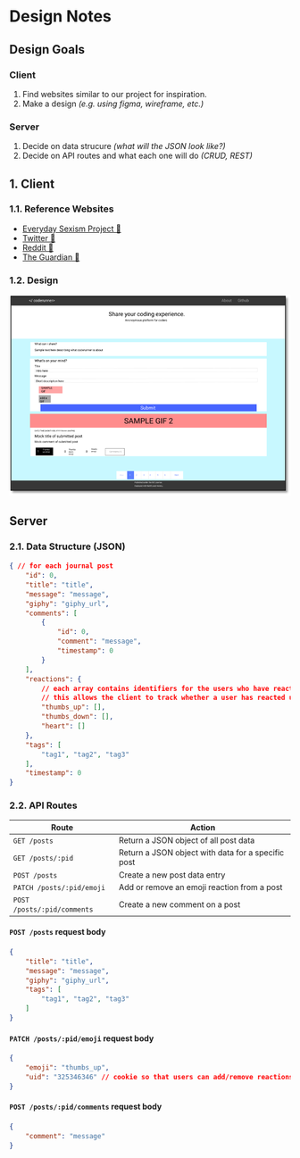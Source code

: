 # Design Notes

## Design Goals

### Client

1. Find websites similar to our project for inspiration.
2. Make a design *(e.g. using figma, wireframe, etc.)*

### Server

1. Decide on data strucure *(what will the JSON look like?)*
2. Decide on API routes and what each one will do *(CRUD, REST)*

## 1. Client

### 1.1. Reference Websites

* [Everyday Sexism Project 🔗](https://everydaysexism.com/)
* [Twitter 🔗](https://twitter.com/)
* [Reddit 🔗](https://www.reddit.com/)
* [The Guardian 🔗](https://www.theguardian.com/)

### 1.2. Design

![Figma Design](figma.png)

## Server

### 2.1. Data Structure (JSON)

```json
{ // for each journal post
    "id": 0,
    "title": "title",
    "message": "message",
    "giphy": "giphy_url",
    "comments": [
        {
            "id": 0,
            "comment": "message",
            "timestamp": 0
        }
    ],
    "reactions": {
        // each array contains identifiers for the users who have reacted
        // this allows the client to track whether a user has reacted using cookies
        "thumbs_up": [],
        "thumbs_down": [],
        "heart": []
    },
    "tags": [
        "tag1", "tag2", "tag3"
    ],
    "timestamp": 0
}
```

### 2.2. API Routes

| Route | Action |
| - | - |
| `GET /posts` | Return a JSON object of all post data |
| `GET /posts/:pid` | Return a JSON object with data for a specific post |
| `POST /posts` | Create a new post data entry |
| `PATCH /posts/:pid/emoji` | Add or remove an emoji reaction from a post |
| `POST /posts/:pid/comments` | Create a new comment on a post |

#### `POST /posts` request body

```json
{
    "title": "title",
    "message": "message",
    "giphy": "giphy_url",
    "tags": [
        "tag1", "tag2", "tag3"
    ]
}
```

#### `PATCH /posts/:pid/emoji` request body

```json
{
    "emoji": "thumbs_up",
    "uid": "325346346" // cookie so that users can add/remove reactions
}
```
#### `POST /posts/:pid/comments` request body

```json
{
    "comment": "message"
}
```
